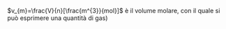 $v_{m}=\frac{V}{n}[\frac{m^{3}}{mol}]$ è il volume molare, con il quale si può esprimere una quantità di gas) 